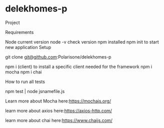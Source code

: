 # delekhomes-p
Project 

Requirements

Node current version  node -v check version npm installed npm init to start new application Setup

git clone git@github.com:Polarisone/delekhomes-p

npm i (client) to install a specific client needed for the framework npm i mocha npm i chai

How to run all tests

npm test | node jsnamefile.js

Learn more about Mocha here:https://mochajs.org/

learn more about axios here:https://axios-http.com/

learn more about chai here:https://www.chaijs.com/
